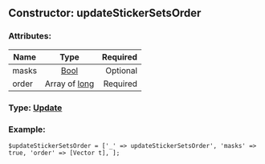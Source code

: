 ## Constructor: updateStickerSetsOrder  

### Attributes:

| Name     |    Type       | Required |
|----------|:-------------:|---------:|
|masks|[Bool](../types/Bool.md) | Optional|
|order|Array of [long](../types/long.md) | Required|


### Type: [Update](../types/Update.md)

### Example:


```
$updateStickerSetsOrder = ['_' => updateStickerSetsOrder', 'masks' => true, 'order' => [Vector t], ];
```